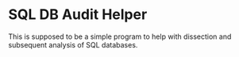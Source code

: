 # SQL DB Audit Helper

This is supposed to be a simple program to help with dissection and subsequent analysis of SQL databases.
